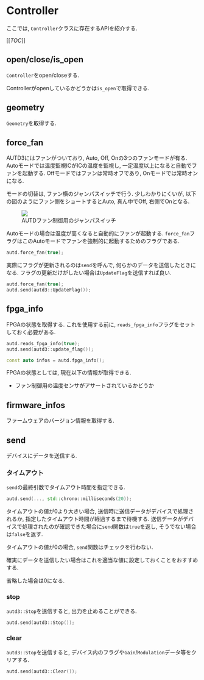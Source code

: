 # Controller

ここでは, `Controller`クラスに存在するAPIを紹介する.

[[_TOC_]]

## open/close/is_open

`Controller`をopen/closeする.

Controllerがopenしているかどうかは`is_open`で取得できる.

## geometry

`Geometry`を取得する.

## force_fan

AUTD3にはファンがついており, Auto, Off, Onの3つのファンモードが有る.
Autoモードでは温度監視ICがICの温度を監視し, 一定温度以上になると自動でファンを起動する.
Offモードではファンは常時オフであり, Onモードでは常時オンになる.

モードの切替は, ファン横のジャンパスイッチで行う. 少しわかりにくいが, 以下の図のようにファン側をショートするとAuto, 真ん中でOff, 右側でOnとなる.

<figure>
  <img src="../fig/Users_Manual/fan.jpg"/>
  <figcaption>AUTDファン制御用のジャンパスイッチ</figcaption>
</figure>

Autoモードの場合は温度が高くなると自動的にファンが起動する.
`force_fan`フラグはこのAutoモードでファンを強制的に起動するためのフラグである.

```cpp
autd.force_fan(true);
```

実際にフラグが更新されるのは`send`を呼んで, 何らかのデータを送信したときになる.
フラグの更新だけがしたい場合は`UpdateFlag`を送信すれば良い.

```cpp
autd.force_fan(true);
autd.send(autd3::UpdateFlag());
```

## fpga_info

FPGAの状態を取得する.
これを使用する前に, `reads_fpga_info`フラグをセットしておく必要がある.

```cpp
autd.reads_fpga_info(true);
autd.send(autd3::update_flag());

const auto infos = autd.fpga_info();
```

FPGAの状態としては, 現在以下の情報が取得できる.

- ファン制御用の温度センサがアサートされているかどうか

## firmware_infos

ファームウェアのバージョン情報を取得する.

## send

デバイスにデータを送信する.

### タイムアウト

`send`の最終引数でタイムアウト時間を指定できる.

```cpp
autd.send(..., std::chrono::milliseconds(20));
```

タイムアウトの値が0より大きい場合, 送信時に送信データがデバイスで処理されるか, 指定したタイムアウト時間が経過するまで待機する.
送信データがデバイスで処理されたのが確認できた場合に`send`関数は`true`を返し, そうでない場合は`false`を返す.

タイムアウトの値が0の場合, `send`関数はチェックを行わない.

確実にデータを送信したい場合はこれを適当な値に設定しておくことをおすすめする.

省略した場合は0になる.

### stop

`autd3::Stop`を送信すると, 出力を止めることができる.

```cpp
autd.send(autd3::Stop());
```

### clear

`autd3::Stop`を送信すると, デバイス内のフラグや`Gain`/`Modulation`データ等をクリアする.

```cpp
autd.send(autd3::Clear());
```

